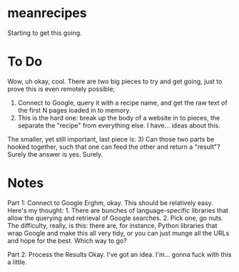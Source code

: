 meanrecipes
===========

Starting to get this going.

To Do
===========
Wow, uh okay, cool. There are two big pieces to try and get going, just to prove this is even remotely possible;
1) Connect to Google, query it with a recipe name, and get the raw text of the first N pages loaded in to memory.
2) This is the hard one: break up the body of a website in to pieces, the separate the "recipe" from everything else. I have... ideas about this. 

The smaller, yet still important, last piece is:
3) Can those two parts be hooked together, such that one can feed the other and return a "result"? Surely the answer is yes. Surely.

Notes
===========

Part 1: Connect to Google
     Erghm, okay. This should be relatively easy. Here's my thought:
          1. There are bunches of language-specific libraries that allow the querying and retrieval of Google searches.
    	  2. Pick one, go nuts.
     The difficulty, really, is this: there are, for instance, Python libraries that wrap Google and make this all very tidy, or you can just munge all the URLs and hope for the best. Which way to go?

Part 2: Process the Results
     Okay. I've got an idea. I'm... gonna fuck with this a little. 